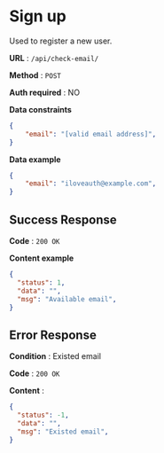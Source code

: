 # Sign up

Used to register a new user.

**URL** : `/api/check-email/`

**Method** : `POST`

**Auth required** : NO

**Data constraints**

```json
{
    "email": "[valid email address]",
}
```

**Data example**

```json
{
    "email": "iloveauth@example.com",
}
```

## Success Response

**Code** : `200 OK`

**Content example**

```json
{
  "status": 1,
  "data": "",
  "msg": "Available email",
}
```

## Error Response

**Condition** : Existed email

**Code** : `200 OK`

**Content** :

```json
{
  "status": -1,
  "data": "",
  "msg": "Existed email",
}
```